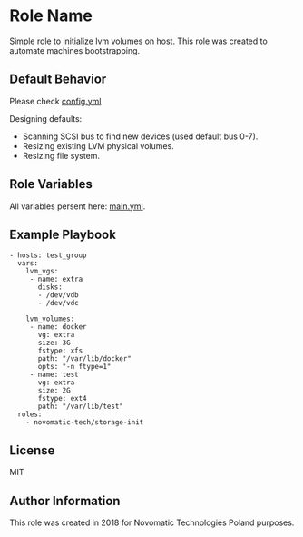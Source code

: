 Role Name
=========

Simple role to initialize lvm volumes on host. This role was created to automate machines bootstrapping.

Default Behavior
-----------------
Please check [config.yml](./tasks/config.yml)

Designing defaults:
 * Scanning SCSI bus to find new devices (used default bus 0-7).
 * Resizing existing LVM physical volumes.
 * Resizing file system.

Role Variables
--------------
All variables persent here: [main.yml](./defaults/main.yml).


Example Playbook
----------------
```
- hosts: test_group
  vars:
    lvm_vgs:
     - name: extra
       disks:
       - /dev/vdb
       - /dev/vdc

    lvm_volumes:
     - name: docker
       vg: extra
       size: 3G
       fstype: xfs
       path: "/var/lib/docker"
       opts: "-n ftype=1"
     - name: test
       vg: extra
       size: 2G
       fstype: ext4
       path: "/var/lib/test"
  roles:
    - novomatic-tech/storage-init
```
 License
 -------

 MIT


Author Information
------------------

This role was created in 2018 for Novomatic Technologies Poland purposes.
